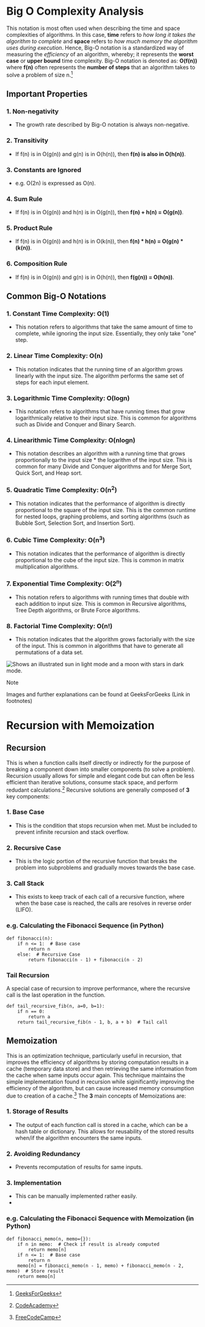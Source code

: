 # Big O Complexity Analysis
This notation is most often used when describing the time and space complexities of algorithms. In this case, __time__ refers to _how long it takes the algorithm to complete_ and __space__ refers to _how much memory the algorithm uses during execution_. Hence, Big-O notation is a standardized way of measuring the _efficiency_ of an algorithm, whereby; it represents the __worst case__ or __upper bound__ time complexity. Big-O notation is denoted as: __O(f(n))__ where __f(n)__ often represents the __number of steps__ that an algorithm takes to solve a problem of size n.[^1]

## Important Properties
### 1. Non-negativity
   - The growth rate described by Big-O notation is always non-negative.
### 2. Transitivity
   - If f(n) is in O(g(n)) and g(n) is in O(h(n)), then __f(n) is also in O(h(n))__.
### 3. Constants are Ignored
   - e.g. O(2n) is expressed as O(n).
### 4. Sum Rule
   - If f(n) is in O(g(n)) and h(n) is in O(g(n)), then __f(n) + h(n) = O(g(n))__.
### 5. Product Rule
   - If f(n) is in O(g(n)) and h(n) is in O(k(n)), then __f(n) * h(n) = O(g(n) * (k(n))__.
### 6. Composition Rule
   - If f(n) is in O(g(n)) and g(n) is in O(h(n)), then __f(g(n)) = O(h(n))__.
  
## Common Big-O Notations
### 1. Constant Time Complexity: O(1)
   - This notation refers to algorithms that take the same amount of time to complete, while ignoring the input size. Essentially, they only take "one" step.
### 2. Linear Time Complexity: O(n)
   - This notation indicates that the running time of an algorithm grows linearly with the input size. The algorithm performs the same set of steps for each input element.
### 3. Logarithmic Time Complexity: O(logn)
   - This notation refers to algorithms that have running times that grow logarithmically relative to their input size. This is common for algorithms such as Divide and Conquer and Binary Search.
### 4. Linearithmic Time Complexity: O(nlogn)
   - This notation describes an algorithm with a running time that grows proportionally to the input size * the logarithm of the input size. This is common for many Divide and Conquer algorithms and for Merge Sort, Quick Sort, and Heap sort. 
### 5. Quadratic Time Complexity: O(n<sup>2</sup>) 
   - This notation indicates that the performance of algorithm is directly proportional to the square of the input size. This is the common runtime for nested loops, graphing problems, and sorting algorithms (such as Bubble Sort, Selection Sort, and Insertion Sort).
### 6. Cubic Time Complexity: O(n<sup>3</sup>)
   - This notation indicates that the performance of algorithm is directly proportional to the cube of the input size. This is common in matrix multiplication algorithms.
### 7. Exponential Time Complexity: O(2<sup>n</sup>)
   - This notation refers to algorithms with running times that double with each addition to input size. This is common in Recursive algorithms, Tree Depth algorithms, or Brute Force algorithms.
### 8. Factorial Time Complexity: O(n!)
   - This notation indicates that the algorithm grows factorially with the size of the input. This is common in algorithms that have to generate all permutations of a data set.

<picture>
   <img alt="Shows an illustrated sun in light mode and a moon with stars in dark mode." src="https://media.geeksforgeeks.org/wp-content/cdn-uploads/mypic.png">
</picture>

> [!NOTE]
> Images and further explanations can be found at GeeksForGeeks (Link in footnotes)

# Recursion with Memoization
## Recursion
This is when a function calls itself directly or indirectly for the purpose of breaking a component down into smaller components (to solve a problem). Recursion usually allows for simple and elegant code but can often be less efficient than iterative solutions, consume stack space, and perform redudant calculations.[^2] Recursive solutions are generally composed of __3__ key components:
### 1. Base Case
   - This is the condition that stops recursion when met. Must be included to prevent infinite recursion and stack overflow.
### 2. Recursive Case
   - This is the logic portion of the recursive function that breaks the problem into subproblems and gradually moves towards the base case.
### 3. Call Stack
   - This exists to keep track of each call of a recursive function, where when the base case is reached, the calls are resolves in reverse order (LIFO).

### e.g. Calculating the Fibonacci Sequence (in Python)
```python3
def fibonacci(n):
    if n <= 1:  # Base case
        return n
    else:  # Recursive Case
        return fibonacci(n - 1) + fibonacci(n - 2)
```
### Tail Recursion
A special case of recursion to improve performance, where the recursive call is the last operation in the function.
```python3
def tail_recursive_fib(n, a=0, b=1):
    if n == 0:
        return a
    return tail_recursive_fib(n - 1, b, a + b)  # Tail call
```

## Memoization
This is an optimization technique, particularly useful in recursion, that improves the efficiency of algorithms by storing computation results in a cache (temporary data store) and then retrieving the same information from the cache when same inputs occur again. This technique maintains the simple implementation found in recursion while siginificantly improving the efficiency of the algorithm, but can cause increased memory consumption due to creation of a cache.[^3] The __3__ main concepts of Memoizations are:
### 1. Storage of Results 
   - The output of each function call is stored in a cache, which can be a hash table or dictionary. This allows for reusability of the stored results when/if the algorithm encounters the same inputs.
### 2. Avoiding Redundancy
   - Prevents recomputation of results for same inputs.
### 3. Implementation
   - This can be manually implemented rather easily.
   - 
### e.g. Calculating the Fibonacci Sequence with Memoization (in Python)
```python3
def fibonacci_memo(n, memo={}):
    if n in memo:  # Check if result is already computed
        return memo[n]
    if n <= 1:  # Base case
        return n
    memo[n] = fibonacci_memo(n - 1, memo) + fibonacci_memo(n - 2, memo)  # Store result
    return memo[n]
```

[^1]: [GeeksForGeeks](https://www.geeksforgeeks.org/analysis-algorithms-big-o-analysis/#what-is-bigo-notation)
[^2]: [CodeAcademy](https://www.codecademy.com/resources/blog/recursion/)
[^3]: [FreeCodeCamp](https://www.freecodecamp.org/news/memoization-in-javascript-and-react)
